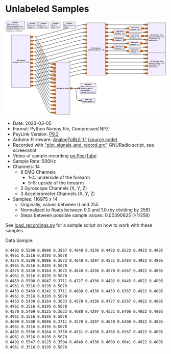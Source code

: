 # Unlabeled Samples

![gnuradio screenshot](gnuradio_screenshot.png)

- Date: 2023-03-05
- Format: Python Numpy file, Compressed NPZ
- PsyLink Version: [P9.2](https://psylink.me/p9.2)
- Arduino Firmware: [AnalogToBLE 1.1](https://psylink.me/sabt1.1/) [(source code)](https://codeberg.org/psylink/psylink/src/commit/6fcf7106994c005129073e6d00aa8bab947311f1/arduino/AnalogToBLE1.1/AnalogToBLE1.1.ino)
- Recorded with ["plot_signals_and_record.grc"](https://codeberg.org/psylink/psylink/src/commit/6fcf7106994c005129073e6d00aa8bab947311f1/gnuradio/prototype9/plot_signals_and_record.grc) GNURadio script, see screenshot
- Video of sample recording [on PeerTube](https://peertube.linuxrocks.online/w/w9iEcUuub2hAPasKWwjnUd)
- Sample Rate: 500Hz
- Channels: 14
    - 8 EMG Channels
        - 1-4: underside of the forearm
        - 5-8: upside of the forearm
    - 3 Gyroscope Channels (X, Y, Z)
    - 3 Accelerometer Channels (X, Y, Z)
- Samples: 116975 x 14
    - Originally, values between 0 and 255
    - Normalized to floats between 0.0 and 1.0 (by dividing by 256)
    - Steps between possible sample values: 0.00390625 (=1/256)

See [load_recordings.py](load_recordings.py) for a sample script on how to work with these samples.

Data Sample:

```
0.4492 0.5508 0.8086 0.3867 0.4648 0.4336 0.4492 0.6523 0.4922 0.4805 0.4961 0.3516 0.0195 0.5078
0.4375 0.5508 0.8086 0.3672 0.4648 0.4297 0.4531 0.6484 0.4922 0.4805 0.4961 0.3516 0.0195 0.5078
0.4375 0.5430 0.8164 0.3672 0.4648 0.4336 0.4570 0.6367 0.4922 0.4805 0.4961 0.3516 0.0195 0.5078
0.4453 0.5508 0.8047 0.3711 0.4727 0.4336 0.4492 0.6445 0.4922 0.4805 0.4961 0.3516 0.0195 0.5078
0.4453 0.5469 0.8242 0.3711 0.4688 0.4336 0.4453 0.6367 0.4922 0.4805 0.4961 0.3516 0.0195 0.5078
0.4453 0.5430 0.8164 0.3633 0.4570 0.4336 0.4727 0.6367 0.4922 0.4805 0.4961 0.3516 0.0195 0.5078
0.4570 0.5469 0.8125 0.3633 0.4688 0.4297 0.4531 0.6406 0.4922 0.4805 0.4961 0.3516 0.0195 0.5078
0.4609 0.5508 0.8086 0.3711 0.4570 0.4297 0.4648 0.6406 0.4922 0.4805 0.4961 0.3516 0.0195 0.5078
0.4492 0.5586 0.8164 0.3750 0.4531 0.4336 0.4766 0.6367 0.4922 0.4805 0.4961 0.3516 0.0195 0.5078
0.4492 0.5547 0.8125 0.3594 0.4648 0.4336 0.4609 0.6641 0.4922 0.4805 0.4961 0.3516 0.0195 0.5078
```
